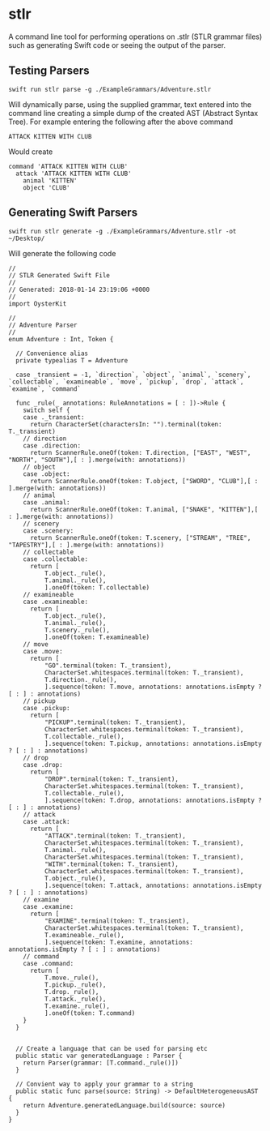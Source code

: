 # stlr

A command line tool for performing operations on .stlr (STLR grammar files) such as generating Swift code or seeing the output of the parser. 

## Testing Parsers

    swift run stlr parse -g ./ExampleGrammars/Adventure.stlr
    
Will dynamically parse, using the supplied grammar, text entered into the command line creating a simple dump of the created AST (Abstract Syntax Tree). For example entering the following after the above command

    ATTACK KITTEN WITH CLUB
    
Would create

    command 'ATTACK KITTEN WITH CLUB'
      attack 'ATTACK KITTEN WITH CLUB'
        animal 'KITTEN'
        object 'CLUB'
  
## Generating Swift Parsers

    swift run stlr generate -g ./ExampleGrammars/Adventure.stlr -ot ~/Desktop/

Will generate the following code

    // 
    // STLR Generated Swift File
    // 
    // Generated: 2018-01-14 23:19:06 +0000
    // 
    import OysterKit

    // 
    // Adventure Parser
    // 
    enum Adventure : Int, Token {

      // Convenience alias
      private typealias T = Adventure

      case _transient = -1, `direction`, `object`, `animal`, `scenery`, `collectable`, `examineable`, `move`, `pickup`, `drop`, `attack`, `examine`, `command`

      func _rule(_ annotations: RuleAnnotations = [ : ])->Rule {
        switch self {
        case ._transient:
          return CharacterSet(charactersIn: "").terminal(token: T._transient)
        // direction
        case .direction:
          return ScannerRule.oneOf(token: T.direction, ["EAST", "WEST", "NORTH", "SOUTH"],[ : ].merge(with: annotations))
        // object
        case .object:
          return ScannerRule.oneOf(token: T.object, ["SWORD", "CLUB"],[ : ].merge(with: annotations))
        // animal
        case .animal:
          return ScannerRule.oneOf(token: T.animal, ["SNAKE", "KITTEN"],[ : ].merge(with: annotations))
        // scenery
        case .scenery:
          return ScannerRule.oneOf(token: T.scenery, ["STREAM", "TREE", "TAPESTRY"],[ : ].merge(with: annotations))
        // collectable
        case .collectable:
          return [
              T.object._rule(),
              T.animal._rule(),
              ].oneOf(token: T.collectable)
        // examineable
        case .examineable:
          return [
              T.object._rule(),
              T.animal._rule(),
              T.scenery._rule(),
              ].oneOf(token: T.examineable)
        // move
        case .move:
          return [
              "GO".terminal(token: T._transient),
              CharacterSet.whitespaces.terminal(token: T._transient),
              T.direction._rule(),
              ].sequence(token: T.move, annotations: annotations.isEmpty ? [ : ] : annotations)
        // pickup
        case .pickup:
          return [
              "PICKUP".terminal(token: T._transient),
              CharacterSet.whitespaces.terminal(token: T._transient),
              T.collectable._rule(),
              ].sequence(token: T.pickup, annotations: annotations.isEmpty ? [ : ] : annotations)
        // drop
        case .drop:
          return [
              "DROP".terminal(token: T._transient),
              CharacterSet.whitespaces.terminal(token: T._transient),
              T.collectable._rule(),
              ].sequence(token: T.drop, annotations: annotations.isEmpty ? [ : ] : annotations)
        // attack
        case .attack:
          return [
              "ATTACK".terminal(token: T._transient),
              CharacterSet.whitespaces.terminal(token: T._transient),
              T.animal._rule(),
              CharacterSet.whitespaces.terminal(token: T._transient),
              "WITH".terminal(token: T._transient),
              CharacterSet.whitespaces.terminal(token: T._transient),
              T.object._rule(),
              ].sequence(token: T.attack, annotations: annotations.isEmpty ? [ : ] : annotations)
        // examine
        case .examine:
          return [
              "EXAMINE".terminal(token: T._transient),
              CharacterSet.whitespaces.terminal(token: T._transient),
              T.examineable._rule(),
              ].sequence(token: T.examine, annotations: annotations.isEmpty ? [ : ] : annotations)
        // command
        case .command:
          return [
              T.move._rule(),
              T.pickup._rule(),
              T.drop._rule(),
              T.attack._rule(),
              T.examine._rule(),
              ].oneOf(token: T.command)
        }
      }


      // Create a language that can be used for parsing etc
      public static var generatedLanguage : Parser {
        return Parser(grammar: [T.command._rule()])
      }

      // Convient way to apply your grammar to a string
      public static func parse(source: String) -> DefaultHeterogeneousAST {
        return Adventure.generatedLanguage.build(source: source)
      }
    }

